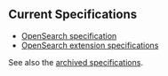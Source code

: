 ## Current Specifications

  - [OpenSearch specification](Specifications/OpenSearch "wikilink")
  - [OpenSearch extension
    specifications](Specifications/OpenSearch/Extensions "wikilink")

See also the [archived
specifications](Specifications/Archive "wikilink").
